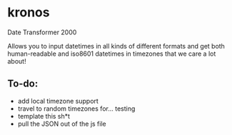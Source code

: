 # kronos
Date Transformer 2000

Allows you to input datetimes in all kinds of different formats and get both human-readable and iso8601 datetimes in timezones that we care a lot about!

## To-do:
- add local timezone support
- travel to random timezones for... testing
- template this sh*t
- pull the JSON out of the js file
